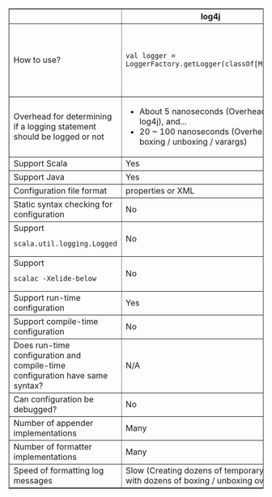 <table border='1'> <tbody><tr><th></th><th>log4j</th><th>zero-log</th></tr>         <tr> <td>How to use?</td> <td><pre><code>val logger = LoggerFactory.getLogger(classOf[MyClass])</code></pre></td> <td>
<pre><code><br>
val (logger, formatter) = ZeroLoggerFactory.newLogger(this)<br>
import formatter._<br>
</code></pre></td> </tr> <tr> <td width='40px'>Overhead for determining if a logging statement should be logged or not</td> <td><ul><li>About 5 nanoseconds (Overhead from log4j), and...</li><li>20 ~ 100 nanoseconds (Overhead for boxing / unboxing / varargs)</li></ul></td> <td><ul> <li>Exact 0 (When using compile-time configuration), or...</li><li> Less than 1 nanosecond (When using run-time configuration) </li></ul></td> </tr>    <tr><td>Support Scala</td><td>Yes</td><td>Yes</td></tr>   <tr><td>Support Java</td><td>Yes</td><td>No</td></tr><tr> <td>Configuration file format</td> <td>properties or XML</td> <td>Scala</td> </tr><tr> <td>Static syntax checking for configuration</td> <td>No</td> <td>Yes (By scalac)</td> </tr>   <tr><td>Support <pre><code>scala.util.logging.Logged</code></pre></td><td>No</td><td>Yes</td></tr>  <tr><td>Support <pre><code>scalac -Xelide-below</code></pre></td><td>No</td><td>Yes</td></tr> <tr> <td>Support run-time configuration</td> <td>Yes</td> <td>Yes</td> </tr>   <tr> <td>Support compile-time configuration</td> <td>No</td> <td>Yes</td> </tr>   <tr> <td>Does run-time configuration and compile-time configuration have same syntax?</td> <td>N/A</td> <td>Yes</td> </tr>  <tr> <td>Can configuration be debugged?</td> <td>No</td> <td>Yes</td> </tr>  <tr> <td>Number of appender implementations</td> <td>Many</td> <td>Few (Contribute yours!)</td> </tr>  <tr> <td>Number of formatter implementations</td> <td>Many</td> <td>Few (Contribute yours!)</td> </tr>    <tr><td>Speed of formatting log messages</td><td>Slow (Creating dozens of temporary objects with dozens of boxing / unboxing overhead)</td><td>Very fast</td>    </tr>      </tbody></table>